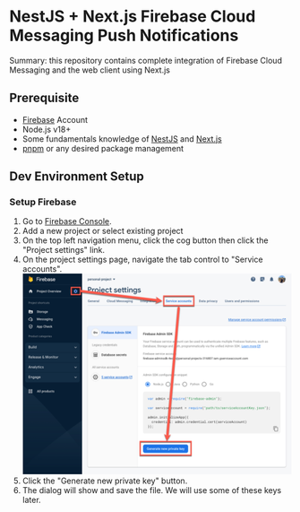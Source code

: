 # NestJS + Next.js Firebase Cloud Messaging Push Notifications

Summary: this repository contains complete integration of Firebase Cloud Messaging and the web client using Next.js

## Prerequisite

- [Firebase](https://firebase.google.com/) Account
- Node.js v18+
- Some fundamentals knowledge of [NestJS](https://nestjs.com/) and [Next.js](https://nextjs.org/)
- [pnpm](https://pnpm.io/) or any desired package management

## Dev Environment Setup

### Setup Firebase

1. Go to [Firebase Console](https://console.firebase.google.com/).
2. Add a new project or select existing project
3. On the top left navigation menu, click the cog button then click the "Project settings" link.
4. On the project settings page, navigate the tab control to "Service accounts".
   ![the firebase project settings service accounts page](./docs/firebase-project-settings-service-accounts.png)
5. Click the "Generate new private key" button.
6. The dialog will show and save the file.
   We will use some of these keys later.
